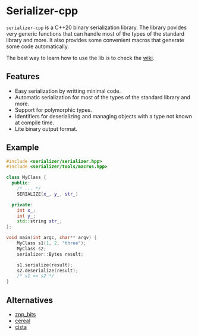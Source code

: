 # Serializer-cpp

`serializer-cpp` is a C++20 binary serialization library. The library povides
very generic functions that can handle most of the types of the standard library
and more. It also provides some convenient macros that generate some code
automatically.

The best way to learn how to use the lib is to check the [wiki](https://github.com/drfailer/serializer-cpp/wiki).

## Features

- Easy serialization by writting minimal code.
- Automatic serialization for most of the types of the standard library and
  more.
- Support for polymorphic types.
- Identifiers for deserializing and managing objects with a type not known at
  compile time.
- Lite binary output format.

## Example

```cpp
#include <serializer/serializer.hpp>
#include <serializer/tools/macros.hpp>

class MyClass {
  public:
    /* ... */
    SERIALIZE(x_, y_, str_)

  private:
    int x_;
    int y_;
    std::string str_;
};

void main(int argc, char** argv) {
    MyClass s1(1, 2, "three");
    MyClass s2;
    serializer::Bytes result;

    s1.serialize(result);
    s2.deserialize(result);
    /* s1 == s2 */
}
```

## Alternatives

- [zpp_bits](https://github.com/eyalz800/zpp_bits)
- [cereal](https://uscilab.github.io/cereal/)
- [cista](https://github.com/felixguendling/cista)
